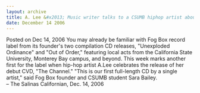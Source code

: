 ```yaml
---
layout: archive
title: A. Lee &#x2013; Music writer talks to a CSUMB hiphop artist about her debut CD and how she hooked up with virgin label Fog Box
date: December 14 2006
---
```





<span class="date">Posted on Dec 14, 2006    </span>
You may already be familiar with Fog Box record label from its
founder&apos;s two compilation CD releases, &quot;Unexploded Ordinance&quot; and
&quot;Out of Order,&quot; featuring local acts from the California State
University, Monterey Bay campus, and beyond. This week marks
another first for the label when hip-hop artist A.Lee celebrates
the release of her debut CVD, &quot;The Channel.&quot; &quot;This is our first
full-length CD by a single artist,&quot; said Fog Box founder and CSUMB
student Sara Bailey.<br>
&#x2013; The Salinas Californian, Dec. 14, 2006<br/></br>




